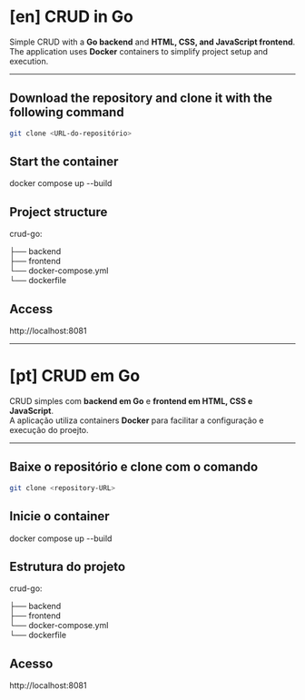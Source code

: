 # [en] CRUD in Go

Simple CRUD with a **Go backend** and **HTML, CSS, and JavaScript frontend**.  
The application uses **Docker** containers to simplify project setup and execution.

---

## Download the repository and clone it with the following command

```bash
git clone <URL-do-repositório>
````

## Start the container
docker compose up --build

## Project structure
crud-go:

 ├── backend   
 ├──  frontend  
 └── docker-compose.yml  
 └── dockerfile

 ## Access
 http://localhost:8081

 ---

# [pt] CRUD em Go

CRUD simples com **backend em Go** e **frontend em HTML, CSS e JavaScript**.  
A aplicação utiliza containers **Docker** para facilitar a configuração e execução do proejto.

---

## Baixe o repositório e clone com o comando

```bash
git clone <repository-URL>
````

## Inicie o container
docker compose up --build

## Estrutura do projeto
crud-go:

 ├── backend   
 ├──  frontend  
 └── docker-compose.yml  
 └── dockerfile

## Acesso
http://localhost:8081
